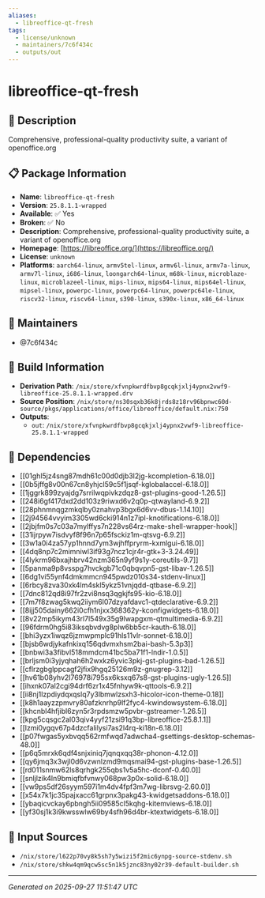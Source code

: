 ```yaml
---
aliases:
  - libreoffice-qt-fresh
tags:
  - license/unknown
  - maintainers/7c6f434c
  - outputs/out
---
```


# libreoffice-qt-fresh

## 📝 Description

Comprehensive, professional-quality productivity suite, a variant of openoffice.org

## 📋 Package Information

- **Name**: `libreoffice-qt-fresh`
- **Version**: `25.8.1.1-wrapped`
- **Available**: ✅ Yes
- **Broken**: ✅ No
- **Description**: Comprehensive, professional-quality productivity suite, a variant of openoffice.org
- **Homepage**: [https://libreoffice.org/](https://libreoffice.org/)
- **License**: `unknown`
- **Platforms**: `aarch64-linux`, `armv5tel-linux`, `armv6l-linux`, `armv7a-linux`, `armv7l-linux`, `i686-linux`, `loongarch64-linux`, `m68k-linux`, `microblaze-linux`, `microblazeel-linux`, `mips-linux`, `mips64-linux`, `mips64el-linux`, `mipsel-linux`, `powerpc-linux`, `powerpc64-linux`, `powerpc64le-linux`, `riscv32-linux`, `riscv64-linux`, `s390-linux`, `s390x-linux`, `x86_64-linux`
## 👥 Maintainers

- @7c6f434c


## 🔧 Build Information

- **Derivation Path**: `/nix/store/xfvnpkwrdfbvp8gcqkjxlj4ypnx2vwf9-libreoffice-25.8.1.1-wrapped.drv`
- **Source Position**: `/nix/store/ns30sqxb36k8jrds8z18rv96bpnwc60d-source/pkgs/applications/office/libreoffice/default.nix:750`
- **Outputs**:
  - `out`:  `/nix/store/xfvnpkwrdfbvp8gcqkjxlj4ypnx2vwf9-libreoffice-25.8.1.1-wrapped`

## 🔗 Dependencies

- [[01ghl5jz4sng87mdh61c00d0djb3l2jg-kcompletion-6.18.0]]
- [[0b5jffg8v00n67cn8yhjcl59c5f1jsqf-kglobalaccel-6.18.0]]
- [[1jggrk899zyajdg7srrilwqpivkzdqz8-gst-plugins-good-1.26.5]]
- [[248i6gf417dxd2dd103z9riwxd6v2q0p-qtwayland-6.9.2]]
- [[28phnmnqgzmkqlby0znahvp3bgx6d6vv-dbus-1.14.10]]
- [[2j94564vvyim3305wd6cki914n1z7ipl-knotifications-6.18.0]]
- [[2jbjfm0s7c03a7mylffys7n228vs64rz-make-shell-wrapper-hook]]
- [[31ijrpyw7isdvyf8f96n7p65fsckiz1m-qtsvg-6.9.2]]
- [[3w1a0i4za57yp1hnnd7ym3wjhffpryrm-kxmlgui-6.18.0]]
- [[4dq8np7c2mimniwl3if93g7ncz1cjr4r-gtk+3-3.24.49]]
- [[4lykrm96bxajhbrv42nzm365n9yf9s1y-coreutils-9.7]]
- [[5panma9p8vsspg7hvckgb71c0qbqvpn5-gst-libav-1.26.5]]
- [[6dg1vi55ynf4dmkmmcn945pwdz010s34-stdenv-linux]]
- [[6rbcy8zva30xk4lm4skl5ykz51vnjqdd-qtbase-6.9.2]]
- [[7dnc812qd8i97fr2zvi8nsq3qgkjfs95-kio-6.18.0]]
- [[7m7f8zwag5kwq2iiym6l07dzyafdavc1-qtdeclarative-6.9.2]]
- [[8ijj505dainy662i0cfh1njxx368362y-kconfigwidgets-6.18.0]]
- [[8v22mp5ikym43rl7l549x35g9lwapgxm-qtmultimedia-6.9.2]]
- [[96fdrm0hg5i83iksqbvdvg8plw6bb5cr-kauth-6.18.0]]
- [[bhi3yzx1iwqz6jzmwpmplc91hls11vlr-sonnet-6.18.0]]
- [[bjsb6wdjykafnkixq156qdvmxhsm2bai-bash-5.3p3]]
- [[bnbwi3a3fibvl518mmdcm41bc5ba71f1-lndir-1.0.5]]
- [[brljsm0i3yjyqhah6h2wxkz6yvic3pkj-gst-plugins-bad-1.26.5]]
- [[cflrzgbglppcagf2jfix9hgq25126m9z-gnugrep-3.12]]
- [[hv61b08yhv2l76978i795sx6ksxq67s8-gst-plugins-ugly-1.26.5]]
- [[ihxnk07al2cgi94drf6zr1x45fnhyw9k-qttools-6.9.2]]
- [[ii8nj1lzpdiydqxqslq7y3lbmwlzsxh3-hicolor-icon-theme-0.18]]
- [[k8h1aayzzpmvry80afzknrhp9lf2fyc4-kwindowsystem-6.18.0]]
- [[khcnbl4hfjibl6zyn5r3rpdsmzw5pvbr-gstreamer-1.26.5]]
- [[kpg5cqsgc2al03qiv4yyf21zsi91q3bp-libreoffice-25.8.1.1]]
- [[lzmi0ygqv67p4dzcfalilysi7as2l4rq-ki18n-6.18.0]]
- [[p07fwgas5yxbvqq562rmfwqd7adwcha4-gsettings-desktop-schemas-48.0]]
- [[p6q5mrxk6qdf4snjxiniq7jqnqxqq38r-phonon-4.12.0]]
- [[qy6jmq3x3wjl0d6vzwnlzmd9mqsmai94-gst-plugins-base-1.26.5]]
- [[rd011snmw62ls8qrhgk255qbs1v5a5hc-dconf-0.40.0]]
- [[snljlzik4ln9bmiqfbfvnwy068pw3p0x-solid-6.18.0]]
- [[vw9ps5df26syym597i1m4dv4fpf3m7wg-librsvg-2.60.0]]
- [[x54x7k1jc35pajxacc61grpnx3pakg43-kwidgetsaddons-6.18.0]]
- [[ybaqicvckay6pbngh5ii09585cl5kqhg-kitemviews-6.18.0]]
- [[yf30sj1k3i9kwsswlw69by4sfh96d4br-ktextwidgets-6.18.0]]

## 📁 Input Sources

- `/nix/store/l622p70vy8k5sh7y5wizi5f2mic6ynpg-source-stdenv.sh`
- `/nix/store/shkw4qm9qcw5sc5n1k5jznc83ny02r39-default-builder.sh`

---
*Generated on 2025-09-27 11:51:47 UTC*
